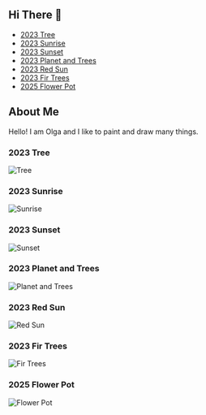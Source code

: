 ## Hi There 👋

- [2023 Tree](#2023-tree)
- [2023 Sunrise](#2023-sunrise)
- [2023 Sunset](#2023-sunset)
- [2023 Planet and Trees](#2023-planet-and-trees)
- [2023 Red Sun](#2023-red-sun)
- [2023 Fir Trees](#2023-fir-trees)
- [2025 Flower Pot](#2025-flower-pot)


<!-- my work -->

## About Me

Hello! I am Olga and I like to paint and draw many things.


### 2023 Tree

![Tree](2023_08_01_tree_1.jpg "Tree and clouds")


### 2023 Sunrise

![Sunrise](2023_08_01_sun_yellow_1.jpg "Sunrise")


### 2023 Sunset

![Sunset](2023_08_01_sun_black_mountains_1.jpg "Sunset")


### 2023 Planet and Trees

![Planet and Trees](2023_08_01_planet_trees_1.jpg "Planet and Trees")


### 2023 Red Sun

![Red Sun](2023_08_01_red_sun_1.jpg "Red Sun")


### 2023 Fir Trees

![Fir Trees](2023_08_01_fir_trees_1.jpg "Fir Trees")


### 2025 Flower Pot

![Flower Pot](2025_01_19_flower_pot.jpg "Flower Pot")
